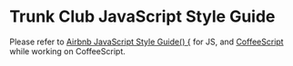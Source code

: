 # Trunk Club JavaScript Style Guide

Please refer to [Airbnb JavaScript Style Guide() {](https://github.com/airbnb/javascript) for JS, and [CoffeeScript](coffeescript.md) while working on CoffeeScript.